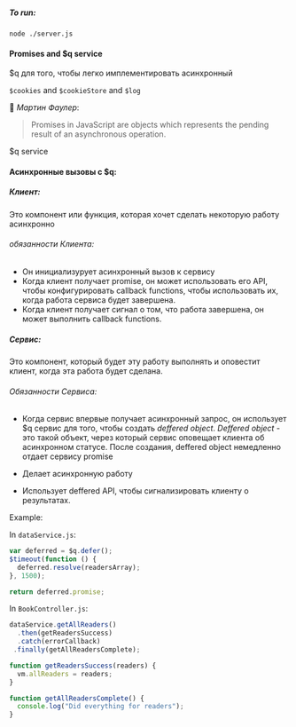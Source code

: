 ##### To run:
`node ./server.js`

####     Promises and $q service
$q для того, чтобы легко имплементировать асинхронный

`$cookies` and `$cookieStore` and `$log`

:sparkling_heart:
*Мартин Фаулер*:
> Promises in JavaScript are objects which represents the pending result of an asynchronous operation.

$q service

#### Асинхронные вызовы с $q:

##### Клиент:
Это компонент или функция, которая хочет сделать некоторую работу асинхронно
######  обязанности Клиента:
 - Он инициализурует асинхронный вызов к сервису
 - Когда клиент получает promise, он может использовать его API, чтобы конфигурировать callback functions,  чтобы использовать их, когда работа сервиса будет завершена.
 - Когда клиент получает сигнал о том, что работа завершена, он может выполнить callback functions.

##### Сервис:
Это компонент, который будет эту работу выполнять и оповестит клиент, когда эта работа будет сделана.
######  Обязанности Сервиса:
- Когда сервис впервые получает асинхронный запрос, он использует $q сервис для того, чтобы создать *deffered object*.  *Deffered object* - это такой объект, через который сервис оповещает клиента об асинхронном статусе. После создания, deffered object немедленно отдает сервису promise

- Делает асинхронную работу
- Использует deffered API, чтобы сигнализировать клиенту о результатах.

Example:

In `dataService.js`:
```javascript
var deferred = $q.defer();
$timeout(function () {
  deferred.resolve(readersArray);
}, 1500);

return deferred.promise;
```

 In `BookController.js`:
```javascript
dataService.getAllReaders()
  .then(getReadersSuccess)
  .catch(errorCallback)
 .finally(getAllReadersComplete);

function getReadersSuccess(readers) {
  vm.allReaders = readers;
}

function getAllReadersComplete() {
  console.log("Did everything for readers");
}
```